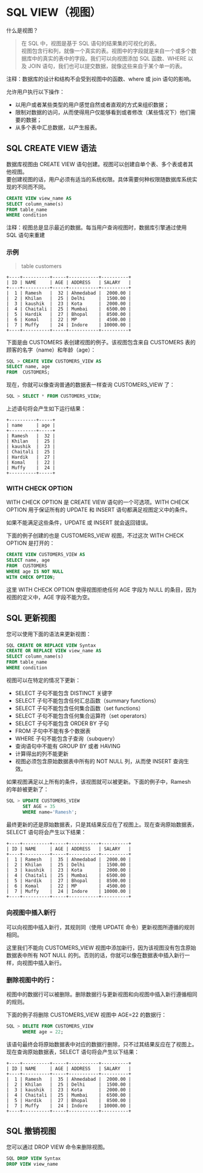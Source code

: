 # SQL VIEW（视图）
 什么是视图？
> 在 SQL 中，视图是基于 SQL 语句的结果集的可视化的表。</br>
视图包含行和列，就像一个真实的表。视图中的字段就是来自一个或多个数据库中的真实的表中的字段。我们可以向视图添加 SQL 函数、WHERE 以及 JOIN 语句，我们也可以提交数据，就像这些来自于某个单一的表。

注释：数据库的设计和结构不会受到视图中的函数、where 或 join 语句的影响。

允许用户执行以下操作：

- 以用户或者某些类型的用户感觉自然或者直观的方式来组织数据；
- 限制对数据的访问，从而使得用户仅能够看到或者修改（某些情况下）他们需要的数据；
- 从多个表中汇总数据，以产生报表。

## SQL CREATE VIEW 语法
数据库视图由 CREATE VIEW 语句创建。视图可以创建自单个表、多个表或者其他视图。</br>
要创建视图的话，用户必须有适当的系统权限。具体需要何种权限随数据库系统实现的不同而不同。

```sql
CREATE VIEW view_name AS
SELECT column_name(s)
FROM table_name
WHERE condition
```
注释：视图总是显示最近的数据。每当用户查询视图时，数据库引擎通过使用 SQL 语句来重建


### 示例
> table customers

```
+----+----------+-----+-----------+----------+
| ID | NAME     | AGE | ADDRESS   | SALARY   |
+----+----------+-----+-----------+----------+
|  1 | Ramesh   |  32 | Ahmedabad |  2000.00 |
|  2 | Khilan   |  25 | Delhi     |  1500.00 |
|  3 | kaushik  |  23 | Kota      |  2000.00 |
|  4 | Chaitali |  25 | Mumbai    |  6500.00 |
|  5 | Hardik   |  27 | Bhopal    |  8500.00 |
|  6 | Komal    |  22 | MP        |  4500.00 |
|  7 | Muffy    |  24 | Indore    | 10000.00 |
+----+----------+-----+-----------+----------+

```
下面是由 CUSTOMERS 表创建视图的例子。该视图包含来自 CUSTOMERS 表的顾客的名字（name）和年龄（age）：

```sql
SQL > CREATE VIEW CUSTOMERS_VIEW AS
SELECT name, age
FROM  CUSTOMERS;
```
现在，你就可以像查询普通的数据表一样查询 CUSTOMERS_VIEW 了：

```sql
SQL > SELECT * FROM CUSTOMERS_VIEW;
```
上述语句将会产生如下运行结果：

```
+----------+-----+
| name     | age |
+----------+-----+
| Ramesh   |  32 |
| Khilan   |  25 |
| kaushik  |  23 |
| Chaitali |  25 |
| Hardik   |  27 |
| Komal    |  22 |
| Muffy    |  24 |
+----------+-----+
```
### WITH CHECK OPTION

WITH CHECK OPTION 是 CREATE VIEW 语句的一个可选项。WITH CHECK OPTION 用于保证所有的 UPDATE 和 INSERT 语句都满足视图定义中的条件。

如果不能满足这些条件，UPDATE 或 INSERT 就会返回错误。

下面的例子创建的也是 CUSTOMERS_VIEW 视图，不过这次 WITH CHECK OPTION 是打开的：

```sql
CREATE VIEW CUSTOMERS_VIEW AS
SELECT name, age
FROM  CUSTOMERS
WHERE age IS NOT NULL
WITH CHECK OPTION;
```
这里 WITH CHECK OPTION 使得视图拒绝任何 AGE 字段为 NULL 的条目，因为视图的定义中，AGE 字段不能为空。


## SQL 更新视图
您可以使用下面的语法来更新视图：

```sql
SQL CREATE OR REPLACE VIEW Syntax
CREATE OR REPLACE VIEW view_name AS
SELECT column_name(s)
FROM table_name
WHERE condition
```

视图可以在特定的情况下更新：

- SELECT 子句不能包含 DISTINCT 关键字
- SELECT 子句不能包含任何汇总函数（summary functions）
- SELECT 子句不能包含任何集合函数（set functions）
- SELECT 子句不能包含任何集合运算符（set operators）
- SELECT 子句不能包含 ORDER BY 子句
- FROM 子句中不能有多个数据表
- WHERE 子句不能包含子查询（subquery）
- 查询语句中不能有 GROUP BY 或者 HAVING
- 计算得出的列不能更新
- 视图必须包含原始数据表中所有的 NOT NULL 列，从而使 INSERT 查询生效。

如果视图满足以上所有的条件，该视图就可以被更新。下面的例子中，Ramesh 的年龄被更新了：

```sql
SQL > UPDATE CUSTOMERS_VIEW
      SET AGE = 35
      WHERE name='Ramesh';
```
最终更新的还是原始数据表，只是其结果反应在了视图上。现在查询原始数据表，SELECT 语句将会产生以下结果：

```
+----+----------+-----+-----------+----------+
| ID | NAME     | AGE | ADDRESS   | SALARY   |
+----+----------+-----+-----------+----------+
|  1 | Ramesh   |  35 | Ahmedabad |  2000.00 |
|  2 | Khilan   |  25 | Delhi     |  1500.00 |
|  3 | kaushik  |  23 | Kota      |  2000.00 |
|  4 | Chaitali |  25 | Mumbai    |  6500.00 |
|  5 | Hardik   |  27 | Bhopal    |  8500.00 |
|  6 | Komal    |  22 | MP        |  4500.00 |
|  7 | Muffy    |  24 | Indore    | 10000.00 |
+----+----------+-----+-----------+----------+
```

### 向视图中插入新行
可以向视图中插入新行，其规则同（使用 UPDATE 命令）更新视图所遵循的规则相同。

这里我们不能向 CUSTOMERS_VIEW 视图中添加新行，因为该视图没有包含原始数据表中所有 NOT NULL 的列。否则的话，你就可以像在数据表中插入新行一样，向视图中插入新行。

### 删除视图中的行：
视图中的数据行可以被删除。删除数据行与更新视图和向视图中插入新行遵循相同的规则。

下面的例子将删除 CUSTOMERS_VIEW 视图中 AGE=22 的数据行：

```sql
SQL > DELETE FROM CUSTOMERS_VIEW
      WHERE age = 22;
```
该语句最终会将原始数据表中对应的数据行删除，只不过其结果反应在了视图上。现在查询原始数据表，SELECT 语句将会产生以下结果：

```
+----+----------+-----+-----------+----------+
| ID | NAME     | AGE | ADDRESS   | SALARY   |
+----+----------+-----+-----------+----------+
|  1 | Ramesh   |  35 | Ahmedabad |  2000.00 |
|  2 | Khilan   |  25 | Delhi     |  1500.00 |
|  3 | kaushik  |  23 | Kota      |  2000.00 |
|  4 | Chaitali |  25 | Mumbai    |  6500.00 |
|  5 | Hardik   |  27 | Bhopal    |  8500.00 |
|  7 | Muffy    |  24 | Indore    | 10000.00 |
+----+----------+-----+-----------+----------+
```

## SQL 撤销视图
您可以通过 DROP VIEW 命令来删除视图。

```sql
SQL DROP VIEW Syntax
DROP VIEW view_name
```
